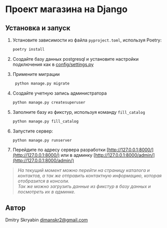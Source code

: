 # Проект магазина на Django

## Установка и запуск

1. Установите зависимости из файла `pyproject.toml`, используя Poetry:
    ```bash
    poetry install
    ```
2. Создайте базу данных postgresql и установите настройки подключения как в [config/settings.py](config/settings.py#L75-L82)


3. Примените миграции

   ``` bash
    python manage.py migrate
   ```

4. Создайте учетную запись администратора

   ``` bash
   python manage.py createsuperuser
   ```

5. Заполните базу из фикстур, используя команду `fill_catalog`

   ``` bash
   python manage.py fill_catalog
   ```

6. Запустите сервер:
    ```bash
    python manage.py runserver
    ```
      
7. Перейдите по адресу сервера разработки [http://127.0.0.1:8000/](http://127.0.0.1:8000/)
   или в админку [http://127.0.0.1:8000/admin/](http://127.0.0.1:8000/admin/)

> *На текущий момент можно перейти на страницу каталога и контактов, 
> а так же отправить контактную информацию,
> которая отобразится в консоли. \
> Так же можно загрузить данные 
> из фикстур в базу данных и посмотреть их в админке.*

## Автор
Dmitry Skryabin <dimanskr2@gmail.com>